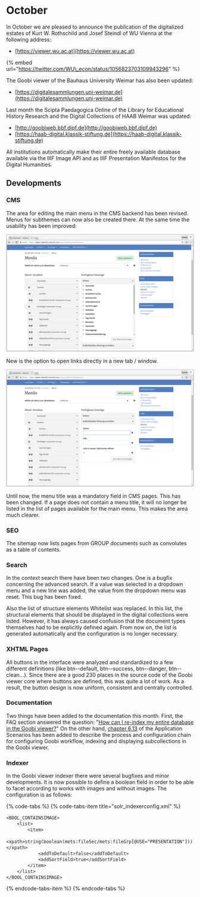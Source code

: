 # October

In October we are pleased to announce the publication of the digitalized estates of Kurt W. Rothschild and Josef Steindl of WU Vienna at the following address:

* [https://viewer.wu.ac.at](https://viewer.wu.ac.at)

{% embed url="https://twitter.com/WU\_econ/status/1056823703109943296" %}

The Goobi viewer of the Bauhaus University Weimar has also been updated:

* [https://digitalesammlungen.uni-weimar.de](https://digitalesammlungen.uni-weimar.de)

Last month the Scipta Paedagogica Online of the Library for Educational History Research and the Digital Collections of HAAB Weimar was updated:

* [http://goobiweb.bbf.dipf.de](http://goobiweb.bbf.dipf.de)
* [https://haab-digital.klassik-stiftung.de](https://haab-digital.klassik-stiftung.de)

All institutions automatically make their entire freely available database available via the IIIF Image API and as IIIF Presentation Manifestos for the Digital Humanities.

## Developments

### CMS

The area for editing the main menu in the CMS backend has been revised. Menus for subthemes can now also be created there. At the same time the usability has been improved:

![New design for creating menus](../.gitbook/assets/2018-10-menu.png)

New is the option to open links directly in a new tab / window.

![Individual entries can now optionally be opened in a new window](../.gitbook/assets/2018-10-menu-2.png)

Until now, the menu title was a mandatory field in CMS pages. This has been changed. If a page does not contain a menu title, it will no longer be listed in the list of pages available for the main menu. This makes the area much clearer. 

### SEO

The sitemap now lists pages from GROUP documents such as convolutes as a table of contents. 

### Search

In the context search there have been two changes. One is a bugfix concerning the advanced search. If a value was selected in a dropdown menu and a new line was added, the value from the dropdown menu was reset. This bug has been fixed. 

Also the list of structure elements Whitelist was replaced. In this list, the structural elements that should be displayed in the digital collections were listed. However, it has always caused confusion that the document types themselves had to be explicitly defined again. From now on, the list is generated automatically and the configuration is no longer necessary. 

### XHTML Pages

All buttons in the interface were analyzed and standardized to a few different definitions \(like btn--default, btn--success, btn--danger, btn--clean...\). Since there are a good 230 places in the source code of the Goobi viewer core where buttons are defined, this was quite a lot of work. As a result, the button design is now uniform, consistent and centrally controlled. 

### Documentation

Two things have been added to the documentation this month. First, the FAQ section answered the question: "[How can I re-index my entire database in the Goobi viewer?](https://docs.intranda.com/goobi-viewer-de/7#wie-kann-ich-meinen-gesamten-datenbestand-im-goobi-viewer-neu-indexieren)" On the other hand, [chapter 6.13](https://docs.intranda.com/goobi-viewer-de/6/6.11) of the Application Scenarios has been added to describe the process and configuration chain for configuring Goobi workflow, indexing and displaying subcollections in the Goobi viewer. 

### Indexer

In the Goobi viewer indexer there were several bugfixes and minor developments. It is now possible to define a boolean field in order to be able to facet according to works with images and without images. The configuration is as follows:

{% code-tabs %}
{% code-tabs-item title="solr\_indexerconfig.xml" %}
```markup
<BOOL_CONTAINSIMAGE>
    <list>
        <item>
            <xpath>string(boolean(mets:fileSec/mets:fileGrp[@USE="PRESENTATION"]))</xpath>
            <addToDefault>false</addToDefault>
            <addSortField>true</addSortField>
        </item>
    </list>
</BOOL_CONTAINSIMAGE>
```
{% endcode-tabs-item %}
{% endcode-tabs %}

